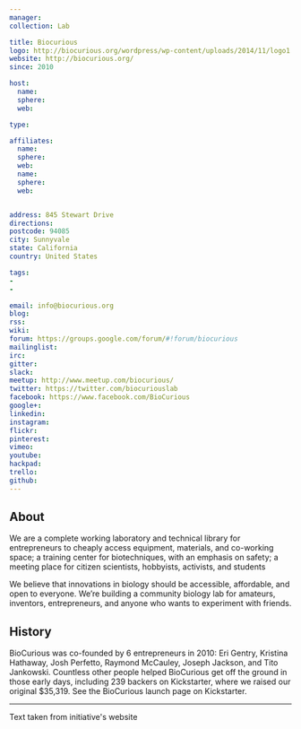 ```yaml
---
manager:
collection: Lab

title: Biocurious
logo: http://biocurious.org/wordpress/wp-content/uploads/2014/11/logo1.png
website: http://biocurious.org/
since: 2010

host:
  name:
  sphere:
  web:

type:

affiliates:
  name:
  sphere:
  web:
  name:
  sphere:
  web:


address: 845 Stewart Drive
directions:
postcode: 94085
city: Sunnyvale
state: California
country: United States

tags:
-
-

email: info@biocurious.org
blog:
rss:
wiki:
forum: https://groups.google.com/forum/#!forum/biocurious
mailinglist:
irc:
gitter:
slack:
meetup: http://www.meetup.com/biocurious/
twitter: https://twitter.com/biocuriouslab
facebook: https://www.facebook.com/BioCurious
google+:
linkedin:
instagram:
flickr:
pinterest:
vimeo:
youtube:
hackpad:
trello:
github:
---
```



## About
We are a complete working laboratory and technical library for entrepreneurs to cheaply access equipment, materials, and co-working space; a training center for biotechniques, with an emphasis on safety; a meeting place for citizen scientists, hobbyists, activists, and students

We believe that innovations in biology should be accessible, affordable, and open to everyone.
We’re building a community biology lab for amateurs, inventors, entrepreneurs, and anyone who wants to experiment with friends.

## History
BioCurious was co-founded by 6 entrepreneurs in 2010: Eri Gentry, Kristina Hathaway, Josh Perfetto, Raymond McCauley, Joseph Jackson, and Tito Jankowski. Countless other people helped BioCurious get off the ground in those early days, including 239 backers on Kickstarter, where we raised our original $35,319. See the BioCurious launch page on Kickstarter.

---
Text taken from initiative's website
